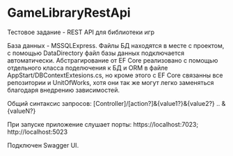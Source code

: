 # GameLibraryRestApi
Тестовое задание - REST API для библиотеки игр 

База данных - MSSQLExpress. Файлы БД находятся в месте с проектом,
с помощью DataDirectory файл базы данных подключается автоматически.
Абстрагирование от EF Core реализовано с помощью отдельного класса
поделючения к БД и ORM в файле AppStart/DBContextExtesions.cs, но
кроме этого с EF Core связанны все репозитории и UnitOfWorks, хотя
они так же могут легко заменяться благодаря внедрению зависимостей.

Общий синтаксис запросов: [Controller]/[action?]&{value1?}&{value2?} .. &{valueN?}

При запуске приложение слушает порты: https://localhost:7023; http://localhost:5023

Подключен Swagger UI.
